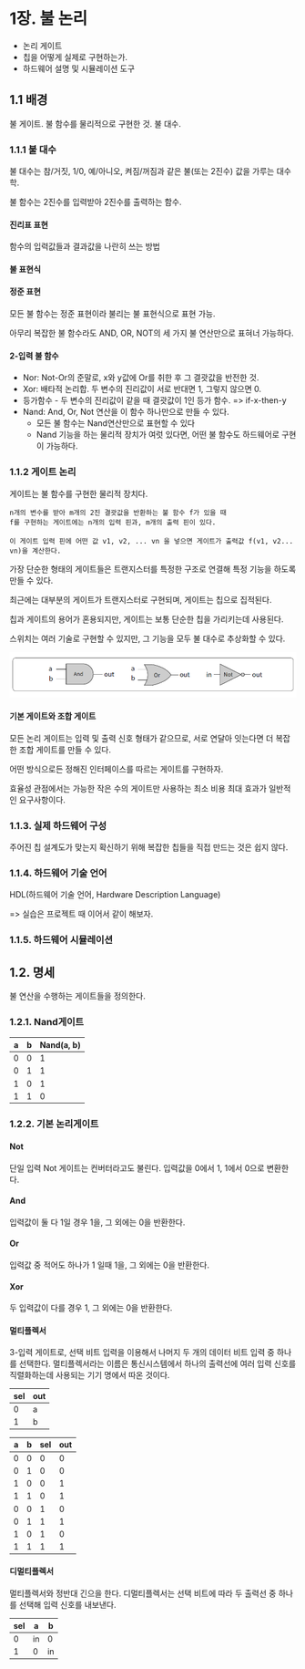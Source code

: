 # 1장. 불 논리
- 논리 게이트
- 칩을 어떻게 실제로 구현하는가.
- 하드웨어 설명 및 시뮬레이션 도구

## 1.1 배경
불 게이트.
불 함수를 물리적으로 구현한 것.
불 대수.

### 1.1.1 불 대수
불 대수는 참/거짓, 1/0, 예/아니오, 켜짐/꺼짐과 같은 불(또는 2진수) 값을 가루는 대수학.

불 함수는 2진수를 입력받아 2진수를 출력하는 함수.

#### 진리표 표현

함수의 입력값들과 결과값을 나란히 쓰는 방법

#### 불 표현식

#### 정준 표현

모든 불 함수는 정준 표현이라 불리는 불 표현식으로 표현 가능.

아무리 복잡한 불 함수라도 AND, OR, NOT의 세 가지 불 연산만으로 표혀너 가능하다.

#### 2-입력 불 함수

- Nor: Not-Or의 준말로, x와 y값에 Or를 취한 후 그 결괏값을 반전한 것.
- Xor: 배타적 논리합. 두 변수의 진리값이 서로 반대면 1, 그렇지 않으면 0.
- 등가함수 - 두 변수의 진리값이 같을 때 결괏값이 1인 등가 함수. => if-x-then-y
- Nand: And, Or, Not 연산을 이 함수 하나만으로 만들 수 있다.
  - 모든 불 함수는 Nand연산만으로 표현할 수 있다
  - Nand 기능을 하는 물리적 장치가 여럿 있다면, 어떤 불 함수도 하드웨어로 구현이 가능하다.

### 1.1.2 게이트 논리

게이트는 불 함수를 구현한 물리적 장치다.

```
n개의 변수를 받아 m개의 2진 결괏값을 반환하는 불 함수 f가 있을 때
f를 구현하는 게이트에는 n개의 입력 핀과, m개의 출력 핀이 있다.

이 게이트 입력 핀에 어떤 값 v1, v2, ... vn 을 넣으면 게이트가 출력값 f(v1, v2... vn)을 계산한다.
```

가장 단순한 형태의 게이트들은 트랜지스터를 특정한 구조로 연결해 특정 기능을 하도록 만들 수 있다.

최근에는 대부분의 게이트가 트랜지스터로 구현되며, 게이트는 칩으로 집적된다.

칩과 게이트의 용어가 혼용되지만, 게이트는 보통 단순한 칩을 가리키는데 사용된다.

스위치는 여러 기술로 구현할 수 있지만, 그 기능을 모두 불 대수로 추상화할 수 있다.

![gate](./../images/gate01.png)

#### 기본 게이트와 조합 게이트

모든 논리 게이트는 입력 및 출력 신호 형태가 같으므로, 서로 연달아 잇는다면 더 복잡한 조합 게이트를 만들 수 있다.

어떤 방식으로든 정해진 인터페이스를 따르는 게이트를 구현하자.

효율성 관점에서는 가능한 작은 수의 게이트만 사용하는 최소 비용 최대 효과가 일반적인 요구사항이다.

### 1.1.3. 실제 하드웨어 구성

주어진 칩 설계도가 맞는지 확신하기 위해 복잡한 칩들을 직접 만드는 것은 쉽지 않다.

### 1.1.4. 하드웨어 기술 언어

HDL(하드웨어 기술 언어, Hardware Description Language)

=> 실습은 프로젝트 때 이어서 같이 해보자.

### 1.1.5. 하드웨어 시뮬레이션

## 1.2. 명세

불 연산을 수행하는 게이트들을 정의한다.

### 1.2.1. Nand게이트
| a   | b   | Nand(a, b) |
| --- | --- | ---------- |
| 0   | 0   | 1          |
| 0   | 1   | 1          |
| 1   | 0   | 1          |
| 1   | 1   | 0          |

### 1.2.2. 기본 논리게이트

#### Not
단일 입력 Not 게이트는 컨버터라고도 불린다.
입력값을 0에서 1, 1에서 0으로 변환한다.

#### And
입력값이 둘 다 1일 경우 1을, 그 외에는 0을 반환한다.

#### Or
입력값 중 적어도 하나가 1 일때 1을, 그 외에는 0을 반환한다.

#### Xor
두 입력값이 다를 경우 1, 그 외에는 0을 반환한다.

#### 멀티플렉서
3-입력 게이트로, 선택 비트 입력을 이용해서 나머지 두 개의 데이터 비트 입력 중 하나를 선택한다.
멀티플렉서라는 이름은 통신시스템에서 하나의 출력선에 여러 입력 신호를 직렬화하는데 사용되는 기기 명에서 따온 것이다.

| sel | out |
| --- | --- |
| 0   | a   |
| 1   | b   |

| a   | b   | sel | out |
| --- | --- | --- | --- |
| 0   | 0   | 0   | 0   |
| 0   | 1   | 0   | 0   |
| 1   | 0   | 0   | 1   |
| 1   | 1   | 0   | 1   |
| 0   | 0   | 1   | 0   |
| 0   | 1   | 1   | 1   |
| 1   | 0   | 1   | 0   |
| 1   | 1   | 1   | 1   |

#### 디멀티플렉서
멀티플렉서와 정반대 긴으을 한다.
디멀티플렉서는 선택 비트에 따라 두 출력선 중 하나를 선택해 입력 신호를 내보낸다.

| sel | a   | b   |
| --- | --- | --- |
| 0   | in  | 0   |
| 1   | 0   | in  |